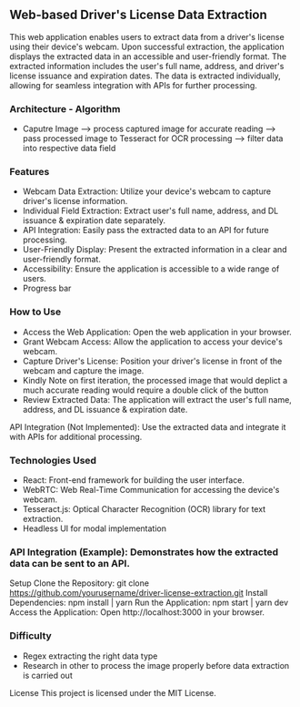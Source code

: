 ## Web-based Driver's License Data Extraction
This web application enables users to extract data from a driver's license using their device's webcam. Upon successful extraction, the application displays the extracted data in an accessible and user-friendly format. The extracted information includes the user's full name, address, and driver's license issuance and expiration dates. The data is extracted individually, allowing for seamless integration with APIs for further processing.

### Architecture - Algorithm
- Caputre Image --> process captured image for accurate reading --> pass processed image to Tesseract for OCR processing --> filter data into respective data field

### Features
- Webcam Data Extraction: Utilize your device's webcam to capture driver's license information.
- Individual Field Extraction: Extract user's full name, address, and DL issuance & expiration date separately.
- API Integration: Easily pass the extracted data to an API for future processing.
- User-Friendly Display: Present the extracted information in a clear and user-friendly format.
- Accessibility: Ensure the application is accessible to a wide range of users.
- Progress bar

### How to Use
- Access the Web Application: Open the web application in your browser.
- Grant Webcam Access: Allow the application to access your device's webcam.
- Capture Driver's License: Position your driver's license in front of the webcam and capture the image.
- Kindly Note on first iteration, the processed image that would deplict a much accurate reading would require a double click of the button
- Review Extracted Data: The application will extract the user's full name, address, and DL issuance & expiration date.

API Integration (Not Implemented): Use the extracted data and integrate it with APIs for additional processing.

### Technologies Used
- React: Front-end framework for building the user interface.
- WebRTC: Web Real-Time Communication for accessing the device's webcam.
- Tesseract.js: Optical Character Recognition (OCR) library for text extraction.
- Headless UI for modal implementation

### API Integration (Example): Demonstrates how the extracted data can be sent to an API.
Setup
Clone the Repository: git clone https://github.com/yourusername/driver-license-extraction.git
Install Dependencies: npm install | yarn 
Run the Application: npm start | yarn dev
Access the Application: Open http://localhost:3000 in your browser.

### Difficulty
- Regex extracting the right data type
- Research in other to process the image properly before data extraction is carried out

License
This project is licensed under the MIT License.




